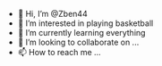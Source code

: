 - 👋 Hi, I’m @Zben44
- 👀 I’m interested in playing basketball
- 🌱 I’m currently learning everything
- 💞️ I’m looking to collaborate on ...
- 📫 How to reach me ...

<!---
Zben44/Zben44 is a ✨ special ✨ repository because its `README.md` (this file) appears on your GitHub profile.
You can click the Preview link to take a look at your changes.
--->
